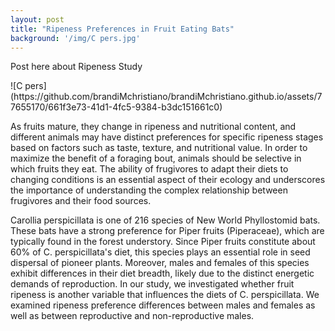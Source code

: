 ```yaml
---
layout: post
title: "Ripeness Preferences in Fruit Eating Bats"
background: '/img/C pers.jpg'
---
```


<p> Post here about Ripeness Study </p>![C pers](https://github.com/brandiMchristiano/brandiMchristiano.github.io/assets/77655170/661f3e73-41d1-4fc5-9384-b3dc151661c0)


<p> As fruits mature, they change in ripeness and nutritional content, and different animals may have distinct preferences for specific ripeness stages based on factors such as taste, texture, and nutritional value. In order to maximize the benefit of a foraging bout, animals should be selective in which fruits they eat. The ability of frugivores to adapt their diets to changing conditions is an essential aspect of their ecology and underscores the importance of understanding the complex relationship between frugivores and their food sources.  </p>

<p> Carollia perspicillata is one of 216 species of New World Phyllostomid bats. These bats have a strong preference for Piper fruits (Piperaceae), which are typically found in the forest understory. Since Piper fruits constitute about 60% of C. perspicillata's diet, this species plays an essential role in seed dispersal of pioneer plants. Moreover, males and females of this species exhibit differences in their diet breadth, likely due to the distinct energetic demands of reproduction. In our study, we investigated whether fruit ripeness is another variable that influences the diets of C. perspicillata. We examined ripeness preference differences between males and females as well as between reproductive and non-reproductive males. </p>

<p></p>





